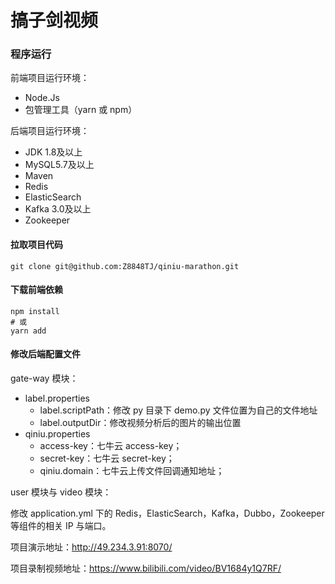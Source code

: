 # 搞子剑视频

### 程序运行

前端项目运行环境：

- Node.Js
- 包管理工具（yarn 或 npm）

后端项目运行环境：

- JDK 1.8及以上
- MySQL5.7及以上
- Maven
- Redis
- ElasticSearch
- Kafka 3.0及以上
- Zookeeper

#### 拉取项目代码

```
git clone git@github.com:Z8848TJ/qiniu-marathon.git
```

#### 下载前端依赖

```
npm install
# 或
yarn add
```

#### 修改后端配置文件

gate-way 模块：

- label.properties
  - label.scriptPath：修改 py 目录下 demo.py 文件位置为自己的文件地址
  - label.outputDir：修改视频分析后的图片的输出位置
- qiniu.properties
  - access-key：七牛云 access-key；
  - secret-key：七牛云 secret-key；
  - qiniu.domain：七牛云上传文件回调通知地址；

user 模块与 video 模块：

修改 application.yml 下的 Redis，ElasticSearch，Kafka，Dubbo，Zookeeper 等组件的相关 IP 与端口。

项目演示地址：http://49.234.3.91:8070/

项目录制视频地址：https://www.bilibili.com/video/BV1684y1Q7RF/